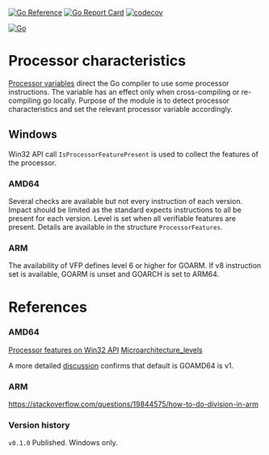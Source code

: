 [![Go Reference](https://pkg.go.dev/badge/github.com/iwdgo/processorfeatures.svg)](https://pkg.go.dev/github.com/iwdgo/processorfeatures)
[![Go Report Card](https://goreportcard.com/badge/github.com/iwdgo/processorfeatures)](https://goreportcard.com/report/github.com/iwdgo/processorfeatures)
[![codecov](https://codecov.io/gh/iwdgo/processorfeatures/branch/master/graph/badge.svg)](https://codecov.io/gh/iwdgo/processorfeatures)

[![Go](https://github.com/iwdgo/processorfeatures/actions/workflows/go.yml/badge.svg)](https://github.com/iwdgo/processorfeatures/actions/workflows/go.yml)

# Processor characteristics 

[Processor variables](https://go.dev/doc/install/source#environment) direct the Go compiler to use some processor instructions.
The variable has an effect only when cross-compiling or re-compiling go locally.
Purpose of the module is to detect processor characteristics and set the relevant processor variable accordingly.

## Windows

Win32 API call `IsProcessorFeaturePresent` is used to collect the features of the processor.

### AMD64

Several checks are available but not every instruction of each version.
Impact should be limited as the standard expects instructions to all be present for each version.
Level is set when all verifiable features are present.
Details are available in the structure `ProcessorFeatures`.

### ARM

The availability of VFP defines level 6 or higher for GOARM.
If v8 instruction set is available, GOARM is unset and GOARCH is set to ARM64. 

# References

### AMD64
[Processor features on Win32 API](https://learn.microsoft.com/en-us/windows/win32/api/processthreadsapi/nf-processthreadsapi-isprocessorfeaturepresent)
[Microarchitecture_levels](https://en.wikipedia.org/wiki/X86-64#Microarchitecture_levels)

A more detailed [discussion](https://github.com/golang/go/issues/50589) confirms that default is GOAMD64 is v1.

### ARM

https://stackoverflow.com/questions/19844575/how-to-do-division-in-arm

### Version history

`v0.1.0` Published. Windows only.

